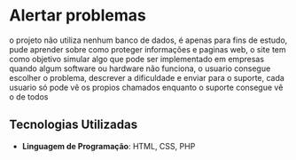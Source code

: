 # Alertar problemas

o projeto não utiliza nenhum banco de dados, é apenas para fins de estudo, pude aprender sobre como proteger informações e paginas web, o site tem como objetivo simular algo que pode ser implementado em empresas quando algum software ou hardware não funciona, o usuario consegue escolher o problema, descrever a dificuldade e enviar para o suporte, cada usuario só pode vê os propios chamados enquanto o suporte consegue vê o de todos

## Tecnologias Utilizadas

- **Linguagem de Programação**: HTML, CSS, PHP


